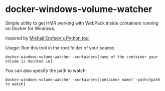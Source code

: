 # docker-windows-volume-watcher

Simple utility to get HMR working with WebPack inside containers running on Docker for Windows.

Inspired by [Mikhail Erofeev's Python tool](https://github.com/merofeev/docker-windows-volume-watcher)

_Usage_:
Run this tool in the root folder of your source.

`docker-windows-volume-watcher -container=[name of the container your volume is mounted in]`

You can also specify the path to watch:

`docker-windows-volume-watcher -container=[container name] -path=[path to watch]`
